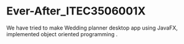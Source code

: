 # Ever-After_ITEC3506001X
We have tried to make Wedding planner desktop app using JavaFX, implemented object oriented programming .
